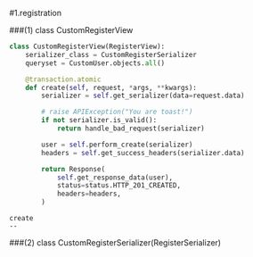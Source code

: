 #1.registration

###(1) class CustomRegisterView

```python
class CustomRegisterView(RegisterView):
    serializer_class = CustomRegisterSerializer
    queryset = CustomUser.objects.all()

    @transaction.atomic
    def create(self, request, *args, **kwargs):
        serializer = self.get_serializer(data=request.data)

        # raise APIException("You are toast!")
        if not serializer.is_valid():
            return handle_bad_request(serializer)

        user = self.perform_create(serializer)
        headers = self.get_success_headers(serializer.data)

        return Response(
            self.get_response_data(user),
            status=status.HTTP_201_CREATED,
            headers=headers,
        )
```

```
create
--
```

###(2) class CustomRegisterSerializer(RegisterSerializer)

```python

```